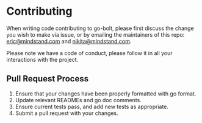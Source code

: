 # Contributing

When writing code contributing to go-bolt, please first discuss the change you wish to make via issue, or by emailing the maintainers of this repo: eric@mindstand.com and nikita@mindstand.com.

Please note we have a code of conduct, please follow it in all your interactions with the project.

## Pull Request Process

1. Ensure that your changes have been properly formatted with go format.
2. Update relevant READMEs and go doc comments.
3. Ensure current tests pass, and add new tests as appropriate.
4. Submit a pull request with your changes.